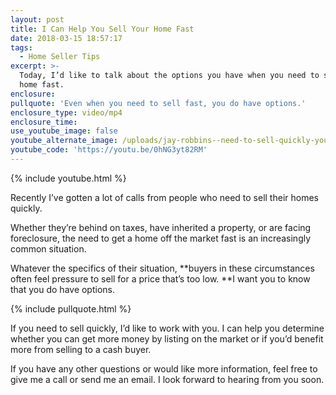 ```yaml
---
layout: post
title: I Can Help You Sell Your Home Fast
date: 2018-03-15 18:57:17
tags:
  - Home Seller Tips
excerpt: >-
  Today, I’d like to talk about the options you have when you need to sell your
  home fast.
enclosure:
pullquote: 'Even when you need to sell fast, you do have options.'
enclosure_type: video/mp4
enclosure_time:
use_youtube_image: false
youtube_alternate_image: /uploads/jay-robbins--need-to-sell-quickly-youtube.jpg
youtube_code: 'https://youtu.be/0hNG3yt82RM'
---
```


{% include youtube.html %}

Recently I’ve gotten a lot of calls from people who need to sell their homes quickly.

Whether they’re behind on taxes, have inherited a property, or are facing foreclosure, the need to get a home off the market fast is an increasingly common situation.&nbsp;

Whatever the specifics of their situation, **buyers in these circumstances often feel pressure to sell for a price that’s too low.&nbsp;**I want you to know that you do have options.

{% include pullquote.html %}

If you need to sell quickly, I’d like to work with you. I can help you determine whether you can get more money by listing on the market or if you’d benefit more from selling to a cash buyer.

If you have any other questions or would like more information, feel free to give me a call or send me an email. I look forward to hearing from you soon.<br>&nbsp;